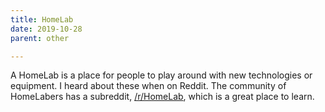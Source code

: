 ```yaml
---
title: HomeLab
date: 2019-10-28
parent: other

---
```


A HomeLab is a place for people to play around with new technologies or equipment. I heard about these when on Reddit. The community of HomeLabers has a subreddit, [/r/HomeLab][1], which is a great place to learn.

[1]:	https://www.reddit.com/r/homelab